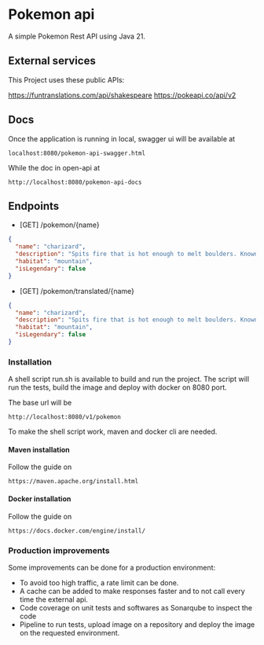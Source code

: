 # Pokemon api
A simple Pokemon Rest API using Java 21.

## External services
This Project uses these public APIs:

https://funtranslations.com/api/shakespeare
https://pokeapi.co/api/v2

## Docs
Once the application is running in local, swagger ui will be available at
```url
localhost:8080/pokemon-api-swagger.html
```

While the doc in open-api at
```url
http://localhost:8080/pokemon-api-docs
```


## Endpoints

- [GET] /pokemon/{name}

```json
{
  "name": "charizard", 
  "description": "Spits fire that is hot enough to melt boulders. Known to cause forest fires unintentionally", 
  "habitat": "mountain", 
  "isLegendary": false
}
```

- [GET] /pokemon/translated/{name}

```json
{
  "name": "charizard", 
  "description": "Spits fire that is hot enough to melt boulders. Known to cause forest fires unintentionally", 
  "habitat": "mountain", 
  "isLegendary": false
}
```

### Installation
A shell script run.sh is available to build and run the project.
The script will run the tests, build the image and deploy with docker on 8080 port.

The base url will be 
```url
http://localhost:8080/v1/pokemon
```

To make the shell script work, maven and docker cli are needed.

#### Maven installation
Follow the guide on
```url 
https://maven.apache.org/install.html
```

#### Docker installation
Follow the guide on
```url 
https://docs.docker.com/engine/install/
```

### Production improvements
Some improvements can be done for a production environment:
- To avoid too high traffic, a rate limit can be done.
- A cache can be added to make responses faster and to not call every time the external api.
- Code coverage on unit tests and softwares as Sonarqube to inspect the code
- Pipeline to run tests, upload image on a repository and deploy the image on the requested environment.
 